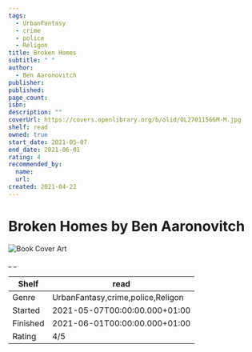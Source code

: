 ```yaml
---
tags:
  - UrbanFantasy
  - crime
  - police
  - Religon
title: Broken Homes
subtitle: " "
author:
  - Ben Aaronovitch
publisher:
published:
page_count:
isbn:
description: ""
coverUrl: https://covers.openlibrary.org/b/olid/OL27011566M-M.jpg
shelf: read
owned: true
start_date: 2021-05-07
end_date: 2021-06-01
rating: 4
recommended_by:
  name:
  url:
created: 2021-04-22
---
```


# Broken Homes by Ben Aaronovitch

![Book Cover Art](https://covers.openlibrary.org/b/olid/OL27011566M-M.jpg)

_ _

| Shelf | read |
| --- | --- |
| Genre | UrbanFantasy,crime,police,Religon |
| Started | 2021-05-07T00:00:00.000+01:00 |
| Finished | 2021-06-01T00:00:00.000+01:00 |
| Rating | 4/5 |
